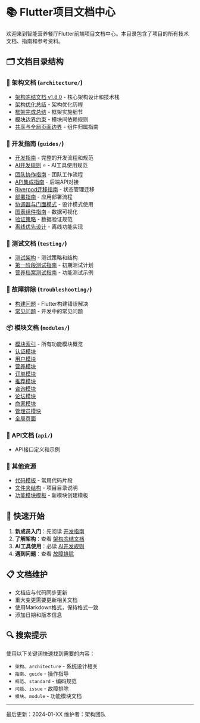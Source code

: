 # 📚 Flutter项目文档中心

欢迎来到智能营养餐厅Flutter前端项目文档中心。本目录包含了项目的所有技术文档、指南和参考资料。

## 🗂️ 文档目录结构

### 📐 架构文档 (`architecture/`)
- [架构冻结文档 v1.8.0](./architecture/ARCHITECTURE_FREEZE.md) - 核心架构设计和技术栈
- [架构优化总结](./architecture/ARCHITECTURE_OPTIMIZATION_SUMMARY.md) - 架构优化历程
- [框架完成总结](./architecture/FRAMEWORK_COMPLETION_SUMMARY.md) - 框架实施细节
- [模块边界约束](./architecture/MODULE_BOUNDARIES_ENFORCEMENT.md) - 模块间依赖规则
- [共享与全局页面边界](./architecture/SHARED_VS_GLOBAL_PAGES_BOUNDARY.md) - 组件归属指南

### 📖 开发指南 (`guides/`)
- [开发指南](./guides/DEVELOPMENT_GUIDE.md) - 完整的开发流程和规范
- [AI开发规则](./guides/ai_development_rules.md) ⭐ - AI工具使用规范
- [团队协作指南](./guides/team_collaboration.md) - 团队工作流程
- [API集成指南](./guides/API_INTEGRATION_GUIDE.md) - 后端API对接
- [Riverpod迁移指南](./guides/RIVERPOD_MIGRATION_GUIDE.md) - 状态管理迁移
- [部署指南](./guides/DEPLOYMENT_GUIDE.md) - 应用部署流程
- [协调器与门面模式](./guides/COORDINATOR_FACADE_GUIDE.md) - 设计模式使用
- [图表组件指南](./guides/CHART_COMPONENTS_GUIDE.md) - 数据可视化
- [验证策略](./guides/validation_strategy.md) - 数据验证规范
- [离线优先设计](./guides/offline_first.md) - 离线功能实现

### 🧪 测试文档 (`testing/`)
- [测试架构](./testing/testing_architecture.md) - 测试策略和结构
- [第一阶段测试指南](./testing/phase1_test_guide.md) - 初期测试计划
- [营养档案测试指南](./testing/nutrition_profile_test_guide.md) - 功能测试示例

### 🔧 故障排除 (`troubleshooting/`)
- [构建问题](./troubleshooting/build_issues.md) - Flutter构建错误解决
- [常见问题](./troubleshooting/common_issues.md) - 开发中的常见问题

### 📦 模块文档 (`modules/`)
- [模块索引](./modules/INDEX.md) - 所有功能模块概览
- [认证模块](./modules/auth.md)
- [用户模块](./modules/user.md)
- [营养模块](./modules/nutrition.md)
- [订单模块](./modules/order.md)
- [推荐模块](./modules/recommendation.md)
- [咨询模块](./modules/consultation.md)
- [论坛模块](./modules/forum.md)
- [商家模块](./modules/merchant.md)
- [管理员模块](./modules/admin.md)
- [全局页面](./modules/global_pages.md)

### 🔗 API文档 (`api/`)
- API接口定义和示例

### 📝 其他资源
- [代码模板](./code_templates.md) - 常用代码片段
- [文件夹结构](./folder_structure.md) - 项目目录说明
- [功能模块模板](./FEATURE_MODULE_TEMPLATE.md) - 新模块创建模板

## 🚀 快速开始

1. **新成员入门**：先阅读 [开发指南](./guides/DEVELOPMENT_GUIDE.md)
2. **了解架构**：查看 [架构冻结文档](./architecture/ARCHITECTURE_FREEZE.md)
3. **AI工具使用**：必读 [AI开发规则](./guides/ai_development_rules.md)
4. **遇到问题**：查看 [故障排除](./troubleshooting/)

## 📋 文档维护

- 文档应与代码同步更新
- 重大变更需要更新相关文档
- 使用Markdown格式，保持格式一致
- 添加日期和版本信息

## 🔍 搜索提示

使用以下关键词快速找到需要的内容：
- `架构`、`architecture` - 系统设计相关
- `指南`、`guide` - 操作指导
- `规范`、`standard` - 编码规范
- `问题`、`issue` - 故障排除
- `模块`、`module` - 功能模块文档

---

最后更新：2024-01-XX
维护者：架构团队